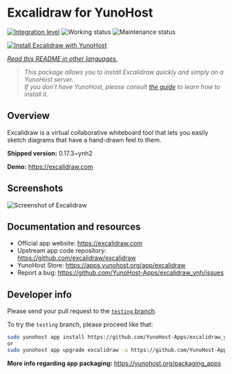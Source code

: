 <!--
N.B.: This README was automatically generated by <https://github.com/YunoHost/apps/tree/master/tools/readme_generator>
It shall NOT be edited by hand.
-->

# Excalidraw for YunoHost

[![Integration level](https://apps.yunohost.org/badge/integration/excalidraw)](https://ci-apps.yunohost.org/ci/apps/excalidraw/)
![Working status](https://apps.yunohost.org/badge/state/excalidraw)
![Maintenance status](https://apps.yunohost.org/badge/maintained/excalidraw)

[![Install Excalidraw with YunoHost](https://install-app.yunohost.org/install-with-yunohost.svg)](https://install-app.yunohost.org/?app=excalidraw)

*[Read this README in other languages.](./ALL_README.md)*

> *This package allows you to install Excalidraw quickly and simply on a YunoHost server.*  
> *If you don't have YunoHost, please consult [the guide](https://yunohost.org/install) to learn how to install it.*

## Overview

Excalidraw is a virtual collaborative whiteboard tool that lets you easily sketch diagrams that have a hand-drawn feel to them.


**Shipped version:** 0.17.3~ynh2

**Demo:** <https://excalidraw.com>

## Screenshots

![Screenshot of Excalidraw](./doc/screenshots/screenshot.png)

## Documentation and resources

- Official app website: <https://excalidraw.com>
- Upstream app code repository: <https://github.com/excalidraw/excalidraw>
- YunoHost Store: <https://apps.yunohost.org/app/excalidraw>
- Report a bug: <https://github.com/YunoHost-Apps/excalidraw_ynh/issues>

## Developer info

Please send your pull request to the [`testing` branch](https://github.com/YunoHost-Apps/excalidraw_ynh/tree/testing).

To try the `testing` branch, please proceed like that:

```bash
sudo yunohost app install https://github.com/YunoHost-Apps/excalidraw_ynh/tree/testing --debug
or
sudo yunohost app upgrade excalidraw -u https://github.com/YunoHost-Apps/excalidraw_ynh/tree/testing --debug
```

**More info regarding app packaging:** <https://yunohost.org/packaging_apps>
